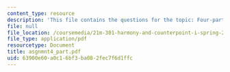 ```yaml
---
content_type: resource
description: 'This file contains the questions for the topic: Four-part Writing.'
file: null
file_location: /coursemedia/21m-301-harmony-and-counterpoint-i-spring-2005/63900e60a0c16bf3ba082fec7f6d1ffc_asgnmnt4_part.pdf
file_type: application/pdf
resourcetype: Document
title: asgnmnt4_part.pdf
uid: 63900e60-a0c1-6bf3-ba08-2fec7f6d1ffc
---
```

